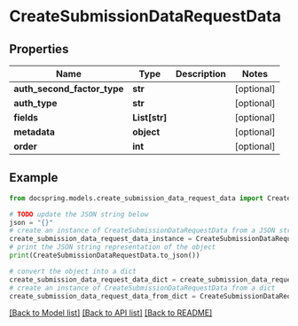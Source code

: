 # CreateSubmissionDataRequestData


## Properties

Name | Type | Description | Notes
------------ | ------------- | ------------- | -------------
**auth_second_factor_type** | **str** |  | [optional] 
**auth_type** | **str** |  | [optional] 
**fields** | **List[str]** |  | [optional] 
**metadata** | **object** |  | [optional] 
**order** | **int** |  | [optional] 

## Example

```python
from docspring.models.create_submission_data_request_data import CreateSubmissionDataRequestData

# TODO update the JSON string below
json = "{}"
# create an instance of CreateSubmissionDataRequestData from a JSON string
create_submission_data_request_data_instance = CreateSubmissionDataRequestData.from_json(json)
# print the JSON string representation of the object
print(CreateSubmissionDataRequestData.to_json())

# convert the object into a dict
create_submission_data_request_data_dict = create_submission_data_request_data_instance.to_dict()
# create an instance of CreateSubmissionDataRequestData from a dict
create_submission_data_request_data_from_dict = CreateSubmissionDataRequestData.from_dict(create_submission_data_request_data_dict)
```
[[Back to Model list]](../README.md#documentation-for-models) [[Back to API list]](../README.md#documentation-for-api-endpoints) [[Back to README]](../README.md)


